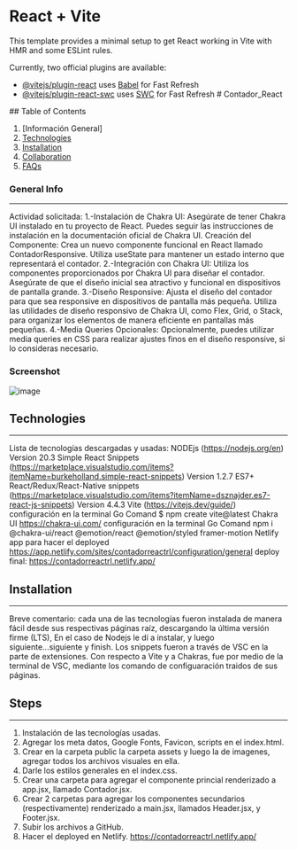 # React + Vite

This template provides a minimal setup to get React working in Vite with HMR and some ESLint rules.

Currently, two official plugins are available:

- [@vitejs/plugin-react](https://github.com/vitejs/vite-plugin-react/blob/main/packages/plugin-react/README.md) uses [Babel](https://babeljs.io/) for Fast Refresh
- [@vitejs/plugin-react-swc](https://github.com/vitejs/vite-plugin-react-swc) uses [SWC](https://swc.rs/) for Fast Refresh
#   C o n t a d o r _ R e a c t 

 ## Table of Contents
1. [Información General]
2. [Technologies](#technologies)
3. [Installation](#installation)
4. [Collaboration](#collaboration)
5. [FAQs](#faqs)
   
### General Info
***
Actividad solicitada: 
1.-Instalación de Chakra UI:
Asegúrate de tener Chakra UI instalado en tu proyecto de React. Puedes seguir las instrucciones de instalación en la documentación oficial de Chakra UI. Creación del Componente:
Crea un nuevo componente funcional en React llamado ContadorResponsive. Utiliza useState para mantener un estado interno que representará el contador.
2.-Integración con Chakra UI:
Utiliza los componentes proporcionados por Chakra UI para diseñar el contador. Asegúrate de que el diseño inicial sea atractivo y funcional en dispositivos de pantalla grande.
3.-Diseño Responsive:
Ajusta el diseño del contador para que sea responsive en dispositivos de pantalla más pequeña. Utiliza las utilidades de diseño responsivo de Chakra UI, como Flex, Grid, o Stack, para organizar los elementos de manera eficiente en pantallas más pequeñas.
4.-Media Queries Opcionales:
Opcionalmente, puedes utilizar media queries en CSS para realizar ajustes finos en el diseño responsive, si lo consideras necesario.

### Screenshot
![image](https://github.com/rosslabarca/Contador_React/assets/100976050/2b345877-f1a8-4580-b9e7-6bdf50a6edfb)


## Technologies
***
Lista de tecnologías descargadas y usadas:
NODEjs (https://nodejs.org/en) Version 20.3
Simple React Snippets (https://marketplace.visualstudio.com/items?itemName=burkeholland.simple-react-snippets) Version 1.2.7 
ES7+ React/Redux/React-Native snippets (https://marketplace.visualstudio.com/items?itemName=dsznajder.es7-react-js-snippets) Version 4.4.3 
Vite (https://vitejs.dev/guide/) configuración en la terminal Go Comand $ npm create vite@latest 
Chakra UI https://chakra-ui.com/ configuración en la terminal Go Comand npm i @chakra-ui/react @emotion/react @emotion/styled framer-motion 
Netlify app para hacer el deployed https://app.netlify.com/sites/contadorreactrl/configuration/general
deploy final: https://contadorreactrl.netlify.app/

## Installation
***
Breve comentario: cada una de las tecnologías fueron instalada de manera fácil desde sus respectivas páginas raíz, descargando la última versión firme (LTS),
En el caso de Nodejs le dí a instalar, y luego siguiente...siguiente y finish. Los snippets fueron a través de VSC en la parte de extensiones. Con respecto a Vite y a Chakras, fue por medio de la terminal de VSC, mediante los comando de configuaración traidos de sus páginas.

## Steps
***
1.	Instalación de las tecnologías usadas.
2.	Agregar los meta datos, Google Fonts, Favicon, scripts en el index.html.
3.	Crear en la carpeta public la carpeta assets y luego la de imagenes, agregar todos los archivos visuales en ella.
4.	Darle los estilos generales en el index.css.
5.	Crear una carpeta para agregar el componente princial renderizado a app.jsx, llamado Contador.jsx.
6.	Crear 2 carpetas para agregar los componentes secundarios (respectivamente) renderizado a main.jsx, llamados Header.jsx, y Footer.jsx.
7.	Subir los archivos a GitHub.
8.	Hacer el deployed en Netlify. https://contadorreactrl.netlify.app/


